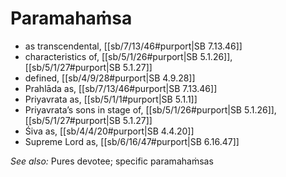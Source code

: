 # Paramahaṁsa

* as transcendental, [[sb/7/13/46#purport|SB 7.13.46]]
* characteristics of, [[sb/5/1/26#purport|SB 5.1.26]], [[sb/5/1/27#purport|SB 5.1.27]]
* defined, [[sb/4/9/28#purport|SB 4.9.28]]
* Prahlāda as, [[sb/7/13/46#purport|SB 7.13.46]]
* Priyavrata as, [[sb/5/1/1#purport|SB 5.1.1]]
* Priyavrata’s sons in stage of, [[sb/5/1/26#purport|SB 5.1.26]], [[sb/5/1/27#purport|SB 5.1.27]]
* Śiva as, [[sb/4/4/20#purport|SB 4.4.20]]
* Supreme Lord as, [[sb/6/16/47#purport|SB 6.16.47]]

*See also:* Pures devotee; specific paramahaṁsas

